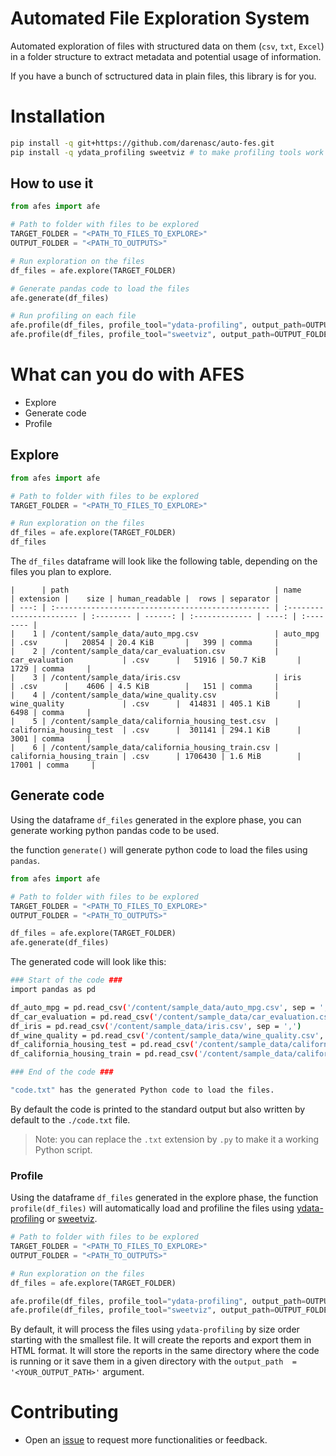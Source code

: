 # Automated File Exploration System

Automated exploration of files with structured data on them (`csv`, `txt`, 
`Excel`) in a folder structure to extract metadata and potential usage of 
information.

If you have a bunch of sctructured data in plain files, this library is for you.

# Installation

```bash
pip install -q git+https://github.com/darenasc/auto-fes.git
pip install -q ydata_profiling sweetviz # to make profiling tools work
```

## How to use it
```python
from afes import afe

# Path to folder with files to be explored
TARGET_FOLDER = "<PATH_TO_FILES_TO_EXPLORE>"
OUTPUT_FOLDER = "<PATH_TO_OUTPUTS>"

# Run exploration on the files
df_files = afe.explore(TARGET_FOLDER)

# Generate pandas code to load the files
afe.generate(df_files)

# Run profiling on each file
afe.profile(df_files, profile_tool="ydata-profiling", output_path=OUTPUT_FOLDER)
afe.profile(df_files, profile_tool="sweetviz", output_path=OUTPUT_FOLDER)
```

# What can you do with AFES

* Explore
* Generate code
* Profile

## Explore

```python
from afes import afe

# Path to folder with files to be explored
TARGET_FOLDER = "<PATH_TO_FILES_TO_EXPLORE>"

# Run exploration on the files
df_files = afe.explore(TARGET_FOLDER)
df_files
```

The `df_files` dataframe will look like the following table, depending on the 
files you plan to explore.

```
|      | path                                              | name                     | extension |    size | human_readable |  rows | separator |
| ---: | :------------------------------------------------ | :----------------------- | :-------- | ------: | :------------- | ----: | :-------- |
|    1 | /content/sample_data/auto_mpg.csv                 | auto_mpg                 | .csv      |   20854 | 20.4 KiB       |   399 | comma     |
|    2 | /content/sample_data/car_evaluation.csv           | car_evaluation           | .csv      |   51916 | 50.7 KiB       |  1729 | comma     |
|    3 | /content/sample_data/iris.csv                     | iris                     | .csv      |    4606 | 4.5 KiB        |   151 | comma     |
|    4 | /content/sample_data/wine_quality.csv             | wine_quality             | .csv      |  414831 | 405.1 KiB      |  6498 | comma     |
|    5 | /content/sample_data/california_housing_test.csv  | california_housing_test  | .csv      |  301141 | 294.1 KiB      |  3001 | comma     |
|    6 | /content/sample_data/california_housing_train.csv | california_housing_train | .csv      | 1706430 | 1.6 MiB        | 17001 | comma     |
```

## Generate code

Using the dataframe `df_files` generated in the explore phase, you can generate 
working python pandas code to be used. 

the function `generate()` will generate python code to load the files using 
`pandas`.

```python
from afes import afe

# Path to folder with files to be explored
TARGET_FOLDER = "<PATH_TO_FILES_TO_EXPLORE>"
OUTPUT_FOLDER = "<PATH_TO_OUTPUTS>"

df_files = afe.explore(TARGET_FOLDER)
afe.generate(df_files)
```

The generated code will look like this:

```bash
### Start of the code ###
import pandas as pd

df_auto_mpg = pd.read_csv('/content/sample_data/auto_mpg.csv', sep = ',')
df_car_evaluation = pd.read_csv('/content/sample_data/car_evaluation.csv', sep = ',')
df_iris = pd.read_csv('/content/sample_data/iris.csv', sep = ',')
df_wine_quality = pd.read_csv('/content/sample_data/wine_quality.csv', sep = ',')
df_california_housing_test = pd.read_csv('/content/sample_data/california_housing_test.csv', sep = ',')
df_california_housing_train = pd.read_csv('/content/sample_data/california_housing_train.csv', sep = ',')

### End of the code ###

"code.txt" has the generated Python code to load the files.
```

By default the code is printed to the standard output but also written by 
default to the `./code.txt` file.

> Note: you can replace the `.txt`  extension by `.py` to make it a working 
> Python script.

### Profile

Using the dataframe `df_files` generated in the explore phase, the function 
`profile(df_files)` will automatically load and profiline the files using 
[ydata-profiling](https://github.com/ydataai/ydata-profiling) or 
[sweetviz](https://github.com/fbdesignpro/sweetviz).

```python
# Path to folder with files to be explored
TARGET_FOLDER = "<PATH_TO_FILES_TO_EXPLORE>"
OUTPUT_FOLDER = "<PATH_TO_OUTPUTS>"

# Run exploration on the files
df_files = afe.explore(TARGET_FOLDER)

afe.profile(df_files, profile_tool="ydata-profiling", output_path=OUTPUT_FOLDER) # or
afe.profile(df_files, profile_tool="sweetviz", output_path=OUTPUT_FOLDER)
```

By default, it will process the files using `ydata-profiling` by size order 
starting with the smallest file. It will create the reports and export them in 
HTML format. It will store the reports in the same directory where the code is 
running or it save them in a given directory with the 
`output_path  = '<YOUR_OUTPUT_PATH>'` argument.

# Contributing

* Open an [issue](https://github.com/darenasc/auto-fes/issues) to request more functionalities or feedback.